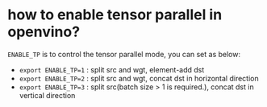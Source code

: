 # how to enable tensor parallel in openvino?

`ENABLE_TP` is to control the tensor parallel mode, you can set as below:

- `export ENABLE_TP=1` : split src and wgt, element-add dst
- `export ENABLE_TP=2` : split src and wgt, concat dst in horizontal direction
- `export ENABLE_TP=3` : split src(batch size > 1 is required.), concat dst in vertical direction
